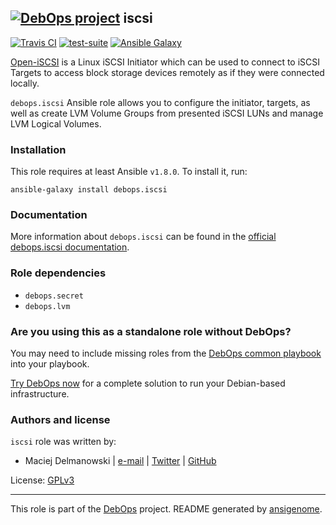 ## [![DebOps project](http://debops.org/images/debops-small.png)](http://debops.org) iscsi

[![Travis CI](http://img.shields.io/travis/debops/ansible-iscsi.svg?style=flat)](http://travis-ci.org/debops/ansible-iscsi) [![test-suite](http://img.shields.io/badge/test--suite-ansible--iscsi-blue.svg?style=flat)](https://github.com/debops/test-suite/tree/master/ansible-iscsi/)  [![Ansible Galaxy](http://img.shields.io/badge/galaxy-debops.iscsi-660198.svg?style=flat)](https://galaxy.ansible.com/list#/roles/4411)

[Open-iSCSI](http://open-iscsi.org/) is a Linux iSCSI Initiator which can
be used to connect to iSCSI Targets to access block storage devices
remotely as if they were connected locally.

`debops.iscsi` Ansible role allows you to configure the initiator, targets,
as well as create LVM Volume Groups from presented iSCSI LUNs and manage
LVM Logical Volumes.

### Installation

This role requires at least Ansible `v1.8.0`. To install it, run:

    ansible-galaxy install debops.iscsi

### Documentation

More information about `debops.iscsi` can be found in the
[official debops.iscsi documentation](http://docs.debops.org/en/latest/ansible/roles/ansible-iscsi/docs/).


### Role dependencies

- `debops.secret`
- `debops.lvm`

### Are you using this as a standalone role without DebOps?

You may need to include missing roles from the [DebOps common
playbook](https://github.com/debops/debops-playbooks/blob/master/playbooks/common.yml)
into your playbook.

[Try DebOps now](https://github.com/debops/debops) for a complete solution to run your Debian-based infrastructure.





### Authors and license

`iscsi` role was written by:
- Maciej Delmanowski | [e-mail](mailto:drybjed@gmail.com) | [Twitter](https://twitter.com/drybjed) | [GitHub](https://github.com/drybjed)

License: [GPLv3](https://tldrlegal.com/license/gnu-general-public-license-v3-%28gpl-3%29)

***

This role is part of the [DebOps](http://debops.org/) project. README generated by [ansigenome](https://github.com/nickjj/ansigenome/).
